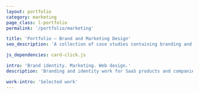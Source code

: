 ```yaml
---
layout: portfolio
category: marketing
page_class: l-portfolio
permalink: '/portfolio/marketing'

title: 'Portfolio — Brand and Marketing Design'
seo_description: 'A collection of case studies containing branding and identity work for products and companies.'

js_dependencies: card-click.js

intro: 'Brand identity. Marketing. Web design.'
description: 'Branding and identity work for SaaS products and companies.'

work-intro: 'Selected work'
---
```

